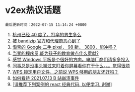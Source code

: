 # v2ex热议话题

`最后更新时间：2022-07-15 11:14:24 +0800`

1. [杭州已经 40 度了，打伞的男生多么](https://www.v2ex.com/t/866138)
1. [被 bandizip 官方和代理商恶心到了](https://www.v2ex.com/t/866229)
1. [淘宝的 Google 二手 pixel， 98 新， 3800，能冲吗？](https://www.v2ex.com/t/866180)
1. [当爹的程序员,能为孩子的教育做点什么贡献?](https://www.v2ex.com/t/866151)
1. [感觉 Windows 平板是个很好的方向，电脑厂商们请多多投入](https://www.v2ex.com/t/866153)
1. [同事总是没事头撇过来盯着你屏幕看你在干什么。。。觉得很烦](https://www.v2ex.com/t/866313)
1. [WPS 锁定用户文件，之前说 WPS 够用的朋友还好吗？](https://www.v2ex.com/t/866291)
1. [如何看待 2021.07.13 B 站崩溃事件](https://www.v2ex.com/t/866300)
1. [[请推荐下列案例的 react 经典代码, 以便学习, 谢谢]](https://www.v2ex.com/t/866290)

